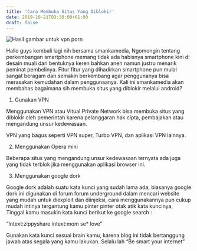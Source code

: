 ```yaml
---
title: 'Cara Membuka Situs Yang Diblokir'
date: 2019-10-21T03:30:00+01:00
draft: false
---
```


  

![Hasil gambar untuk vpn porn](https://lh3.googleusercontent.com/BqU1oaFTrQ2TRwwNgbrDQW3pTi1TQK0sey4uwrUIHe7RiwhKgnkhqWDdO7ihmqKR8Cd4BCPQth4=w640-h400-e365)

Hallo guys kembali lagi nih bersama smankamedia, Ngomongin tentang perkembangan smartphone memang tidak ada habisnya smartphone kini di desain muali dari bentuknya keren bahkan aneh namun justru menarik peminat pembelinya. Fitur fitur yang dihadirkan smartphone pun mulai sangat beragam dan semakin berkembang agar penggunanya bisa merasakan kemudahan dalam penggunaanya. Kali ini smankamedia akan membahas bagaimana sih membuka situs yang diblokir melalui android?

1. Gunakan VPN

Menggunakan VPN atau Vitual Private Network bisa membuka situs yang diblokir oleh pemerintah karena pelanggaran hak cipta, pembajakan atau mengandung unsur kedewasaan.

VPN yang bagus seperti VPN super, Turbo VPN, dan aplikasi VPN lainnya.

2. Menggunakan Opera mini

Beberapa situs yang mengandung unsur kedewasaan ternyata ada juga yang tidak terblok jika menggunakan aplikasi browser ini.

3. Menggunakan google dork

Google dork adalah suatu kata kunci yang sudah lama ada, biasanya google dork ini digunakan di forum forum underground dalam mencari website yang mudah untuk diexploit dan diinjeksi, cara menggunakannya pun cukup mudah intinya tergantung kamu pinter pinter otak atik kata kuncinya, Tinggal kamu masukin kata kunci berikut ke google search :

“Intext:zippyshare intext:mom se\* love”

Gunakan kata kunci sesuai brain kamu, karena blog ini tidak bertanggung jawab atas segala yang kamu lakukan. Selalu lah “Be smart your internet”